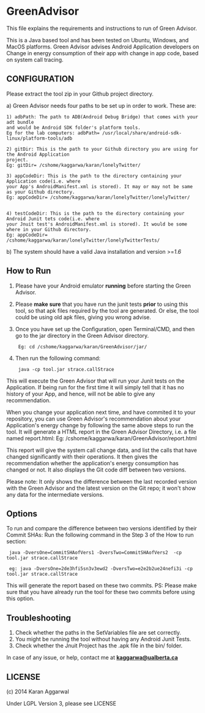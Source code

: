 GreenAdvisor
============

This file explains the requirements and instructions to run of Green Advisor. 


This is a Java based tool and has been tested on Ubuntu, Windows, and MacOS platforms.
Green Advisor advises Android Application developers on Change in energy consumption 
of their app with change in app code, based on system call tracing. 

CONFIGURATION
-------------
Please extract the tool zip in your Github project directory. 

a) Green Advisor needs four paths to be set up in order to work. These are:

	1) adbPath: The path to ADB(Android Debug Bridge) that comes with your adt bundle 
	and would be Android SDK folder's platform tools. 
	Eg for the lab computers: adbPath= /usr/local/share/android-sdk-linux/platform-tools/adb

	2) gitDir: This is the path to your Github directory you are using for the Android Application 
	project. 
	Eg: gitDir= /cshome/kaggarwa/karan/lonelyTwitter/

	3) appCodeDir: This is the path to the directory containing your Application code(i.e. where
	your App's AndroidManifest.xml is stored). It may or may not be same as your Github directory.
	Eg: appCodeDir= /cshome/kaggarwa/karan/lonelyTwitter/lonelyTwitter/
	

	4) testCodeDir: This is the path to the directory containing your Android Junit tets code(i.e. where
	your Jnuit test's AndroidManifest.xml is stored). It would be some where in your Github directory. 
	Eg: appCodeDir= /cshome/kaggarwa/karan/lonelyTwitter/lonelyTwitterTests/

b) The system should have a valid Java installation and version >=*1.6*

How to Run
-----------

1. Please have your Android emulator **running** before starting the Green Advisor.
2. Please **make sure** that you have run the junit tests **prior** to using this tool, so that apk files required by the tool are generated. Or else, the tool could be using old apk files, giving you wrong advise. 
3. Once you have set up the Configuration, open Terminal/CMD, and then go to the jar directory in the
Green Advisor directory.

        Eg: cd /cshome/kaggarwa/karan/GreenAdvisor/jar/

4. Then run the following command:

        java -cp tool.jar strace.callStrace

This will execute the Green Advisor that will run your Junit tests on the Application.
If being run for the first time it will simply tell that it has no history of your App,
and hence, will not be able to give any recommendation.

When you change your application next time, and have commited it to your repository,
you can use Green Advisor's recommendation about your Application's energy change
by following the same above steps to run the tool. It will generate a HTML report 
in the Green Advisor Directory, i.e. a file named report.html:
        Eg: /cshome/kaggarwa/karan/GreenAdvisor/report.html

This report will give the system call change data, and list the calls that have changed
significantly with their operations. It then gives the recommendation whether the 
application's energy consumption has changed or not. It also displays the Git code 
diff between two versions.

Please note: 
It only shows the difference between the last recorded version with the Green Advisor
and the latest version on the Git repo; it won't  show any data for the 
intermediate versions.

Options
-------
To run and compare the difference between two versions identified by their
Commit SHAs:
Run the following command in the Step 3 of the How to run section:

     java -DversOne=CommitSHAofVers1 -DversTwo=CommitSHAofVers2  -cp tool.jar strace.callStrace 

     eg: java -DversOne=2de3hfi5sn3v3ewd2 -DversTwo=e2e2b2ue24nefi3i -cp tool.jar strace.callStrace  

This will generate the report based on these two commits.
PS: Please make sure that you have already run the tool for these two commits before using this option.

Troubleshooting
---------------

1. Check whether the paths in the SetVariables file are set correctly.
2. You might be running the tool without having any Android Junit Tests.
3. Check whether the Jnuit Project has the .apk file in the bin/ folder.

In case of any issue, or help, contact me at **kaggarwa@ualberta.ca**




LICENSE
-------

(c) 2014 Karan Aggarwal 

Under LGPL Version 3, please see LICENSE
